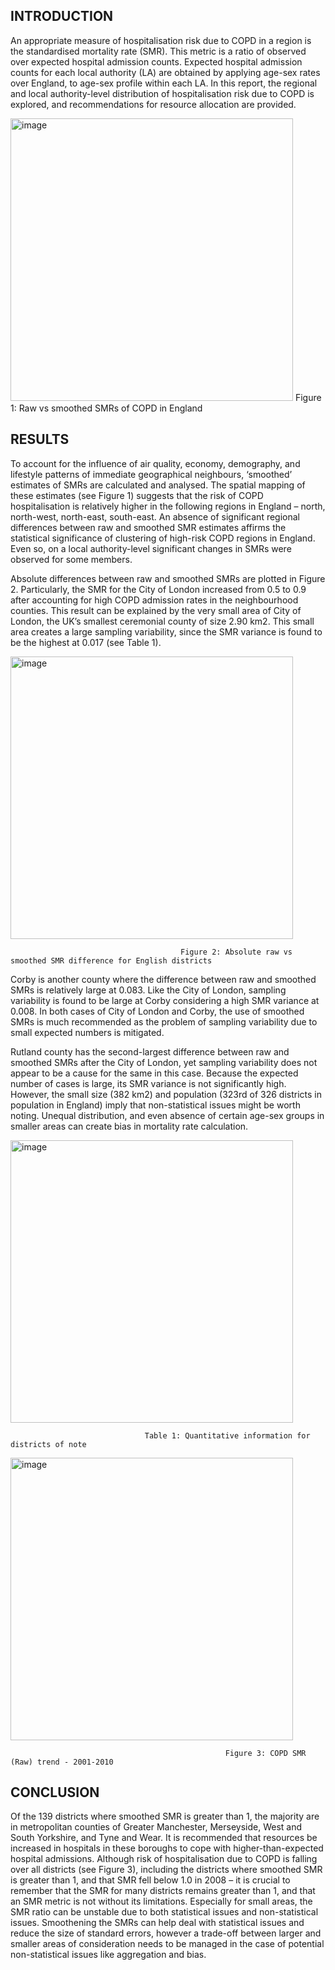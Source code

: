 ## INTRODUCTION

An appropriate measure of hospitalisation risk due to COPD in a region is the standardised mortality rate (SMR). This metric is a ratio of observed over expected hospital admission counts. Expected hospital admission counts for each local authority (LA) are obtained by applying age-sex rates over England, to age-sex profile within each LA.  In this report, the regional and local authority-level distribution of hospitalisation risk due to COPD is explored, and recommendations for resource allocation are provided. 



 
<img width="452" alt="image" src="https://github.com/SarvSin/spatial_phs/assets/117599272/c64d55a5-0333-4192-aa3e-57355180afb0">
Figure 1: Raw vs smoothed SMRs of COPD in England


## RESULTS
To account for the influence of air quality, economy, demography, and lifestyle patterns of immediate geographical neighbours, ‘smoothed’ estimates of SMRs are calculated and analysed. The spatial mapping of these estimates (see Figure 1) suggests that the risk of COPD hospitalisation is relatively higher in the following regions in England – north, north-west, north-east, south-east. An absence of significant regional differences between raw and smoothed SMR estimates affirms the statistical significance of clustering of high-risk COPD regions in England. Even so, on a local authority-level significant changes in SMRs were observed for some members. 

Absolute differences between raw and smoothed SMRs are plotted in Figure 2. Particularly, the SMR for the City of London increased from 0.5 to 0.9 after accounting for high COPD admission rates in the neighbourhood counties. This result can be explained by the very small area of City of London, the UK’s smallest ceremonial county of size 2.90 km2. This small area creates a large sampling variability, since the SMR variance is found to be the highest at 0.017 (see Table 1).

 
<img width="452" alt="image" src="https://github.com/SarvSin/spatial_phs/assets/117599272/ee8afa38-0d7f-470e-a576-15638418aa9e">
                                          
                                          Figure 2: Absolute raw vs smoothed SMR difference for English districts

Corby is another county where the difference between raw and smoothed SMRs is relatively large at 0.083. Like the City of London, sampling variability is found to be large at Corby considering a high SMR variance at 0.008. In both cases of City of London and Corby, the use of smoothed SMRs is much recommended as the problem of sampling variability due to small expected numbers is mitigated.

Rutland county has the second-largest difference between raw and smoothed SMRs after the City of London, yet sampling variability does not appear to be a cause for the same in this case. Because the expected number of cases is large, its SMR variance is not significantly high. However, the small size (382 km2) and population (323rd of 326 districts in population in England) imply that non-statistical issues might be worth noting. Unequal distribution, and even absence of certain age-sex groups in smaller areas can create bias in mortality rate calculation. 



 
<img width="452" alt="image" src="https://github.com/SarvSin/spatial_phs/assets/117599272/25a0d44b-1d09-4f13-9a17-5bf6c1e3508f">
                                  
                                  Table 1: Quantitative information for districts of note

 
<img width="452" alt="image" src="https://github.com/SarvSin/spatial_phs/assets/117599272/16e49522-df2a-43e9-bacd-b179f070b67b">
                                                    
                                                    Figure 3: COPD SMR (Raw) trend - 2001-2010




## CONCLUSION
Of the 139 districts where smoothed SMR is greater than 1, the majority are in metropolitan counties of Greater Manchester, Merseyside, West and South Yorkshire, and Tyne and Wear. It is recommended that resources be increased in hospitals in these boroughs to cope with higher-than-expected hospital admissions. Although risk of hospitalisation due to COPD is falling over all districts (see Figure 3), including the districts where smoothed SMR is greater than 1, and that SMR fell below 1.0 in 2008 – it is crucial to remember that the SMR for many districts remains greater than 1, and that an SMR metric is not without its limitations. Especially for small areas, the SMR ratio can be unstable due to both statistical issues and non-statistical issues. Smoothening the SMRs can help deal with statistical issues and reduce the size of standard errors, however a trade-off between larger and smaller areas of consideration needs to be managed in the case of potential non-statistical issues like aggregation and bias.


